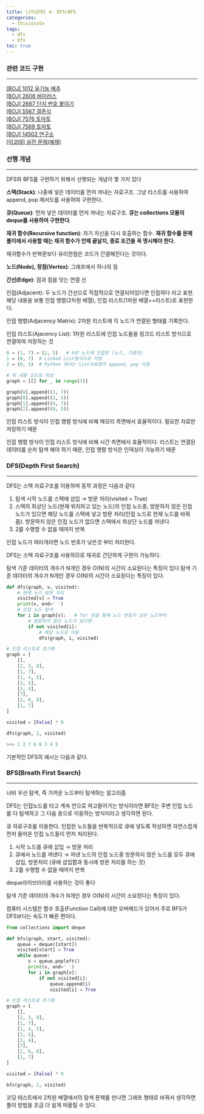 ```yaml
---
title: \[이코테] 4. DFS/BFS
categories: 
  - thisiscote
tags: 
  - dfs
  - bfs
toc: true
---
```


### 관련 코드 구현

---

[[BOJ] 1012 유기농 배추](http://akgop.github.io/boj/BOJ1012/)<br>
[[BOJ] 2606 바이러스](http://akgop.github.io/boj/BOJ2606/)<br>
[[BOJ] 2667 단지 번호 붙이기](http://akgop.github.io/boj/BOJ2667/)<br>
[[BOJ] 5567 결혼식](http://akgop.github.io/boj/BOJ5567/)<br>
[[BOJ] 7576 토마토](http://akgop.github.io/boj/BOJ7576/)<br>
[[BOJ] 7569 토마토](http://akgop.github.io/boj/BOJ7569/)<br>
[[BOJ] 14502 연구소](http://akgop.github.io/boj/BOJ14502/)<br>
[[이코테] 실전 문제(예제)](http://akgop.github.io/thisiscote/thisiscote_41/)


### 선행 개념

---

DFS와 BFS를 구현하기 위해서 선행되는 개념이 몇 가지 있다

**스택(Stack)**: 나중에 넣은 데이터를 먼저 꺼내는 자료구조. 그냥 리스트를 사용하여 append, pop 메서드를 사용하여 구현한다.

**큐(Queue)**: 먼저 넣은 데이터를 먼저 꺼내는 자료구조. **큐는 collections 모듈의 deque를 사용하여 구현한다.**

**재귀 함수(Recursive function)**: 자기 자신을 다시 호출하는 함수. **재귀 함수를 문제 풀이에서 사용할 때는 재귀 함수가 언제 끝날지, 종료 조건을 꼭 명시해야 한다.**

재귀함수가 반복문보다 유리한점은 코드가 간결해진다는 것이다.

**노드(Node), 정점(Vertex)**: 그래프에서 하나의 점

**간선(Edge)**: 점과 점을 잇는 연결 선

인접(Adjacent): 두 노드가 간선으로 직접적으로 연결되어있다면 인접하다 라고 표현. 해당 내용을 보통 인접 행렬(2차원 배열), 인접 리스트(1차원 배열==리스트)로 표현한다.

인접 행렬(Adjacency Matrix): 2차원 리스트에 각 노드가 연결된 형태를 기록한다.

인접 리스트(Ajacency List): 1차원 리스트에 인접 노드들을 링크드 리스트 방식으로 연결하여 저장하는 것

```python
0 → (1, 7) → (2, 5)   # 0번 노드에 인접한 (노드, 가중치)
1 → (0, 7)  # Linked List형식으로 저장
2 → (0, 5)  # Python 에서는 list자료형의 append, pop 이용

# 위 내용 코드로 작성
graph = [[] for _ in range(3)]

graph[0].append((1, 7))
graph[0].append((2, 5))
graph[1].append((0, 7))
graph[2].append((0, 5))
```

인접 리스트 방식이 인접 행렬 방식에 비해 메모리 측면에서 효율적이다. 필요한 자료만 저장하기 때문

인접 행렬 방식이 인접 리스트 방식에 비해 시간 측면에서 효율적이다. 리스트는 연결된 데이터를 순차 탐색 해야 하기 때문, 인접 행렬 방식은 인덱싱이 가능하기 때문

### DFS(Depth First Search)

---

DFS는 스택 자료구조를 이용하며 동작 과정은 다음과 같다

1. 탐색 시작 노드를 스택에 삽입 → 방문 처리(visited = True)
2. 스택의 최상단 노드(현재 위치하고 있는 노드)의 인접 노드중, 방문하지 않은 인접 노드가 있으면 해당 노드를 스택에 넣고 방문 처리(인접 노드로 현재 노드를 바꿔줌). 
방문하지 않은 인접 노드가 없으면 스택에서 최상단 노드를 꺼낸다
3. 2를 수행할 수 없을 때까지 반복

인접 노드가 여러개라면 노드 번호가 낮은것 부터 처리한다.

DFS는 스택 자료구조를 사용하므로 재귀로 간단하게 구현이 가능하다.

탐색 기준 데이터의 개수가 N개인 경우 O(N)의 시간이 소요된다는 특징이 있다.탐색 기준 데이터의 개수가 N개인 경우 O(N)의 시간이 소요된다는 특징이 있다.

```python
def dfs(graph, v, visited):
    # 현재 노드 방문 처리
    visited[v] = True
    print(v, end=' ')
    # 인접 노드 탐색
    for i in graph[v]:   # for 문을 통해 노드 번호가 낮은 노드부터
        # 방문하지 않은 노드가 있다면
        if not visited[i]:
            # 해당 노드로 이동
            dfs(graph, i, visited)

# 인접 리스트로 초기화
graph = [
    [],
    [2, 3, 8],
    [1, 7],
    [1, 4, 5],
    [3, 5],
    [3, 4],
    [7],
    [2, 6, 8],
    [1, 7]
]

visited = [False] * 9

dfs(graph, 1, visited)

>>> 1 2 7 6 8 3 4 5
```

기본적인 DFS의 예시는 다음과 같다.

### BFS(Breath First Search)

---

너비 우선 탐색, 즉 가까운 노드부터 탐색하는 알고리즘

DFS는 인접노드를 타고 계속 안으로 파고들어가는 방식이라면 BFS는 주변 인접 노드를 다 탐색하고 그 다음 층으로 이동하는 방식이라고 생각하면 된다.

큐 자료구조를 이용한다. 인접한 노드들을 반복적으로 큐에 넣도록 작성하면 자연스럽게 먼저 들어온 인접 노드들이 먼저 처리된다.

1. 시작 노드를 큐에 삽입 → 방문 처리
2. 큐에서 노드를 꺼낸다 → 꺼낸 노드의 인접 노드중 방문하지 않은 노드를 모두 큐에 삽입, 방문처리 (큐에 삽입함과 동시에 방문 처리를 하는 것)
3. 2를 수행할 수 없을 때까지 반복

deque라이브러리를 사용하는 것이 좋다

탐색 기준 데이터의 개수가 N개인 경우 O(N)의 시간이 소요된다는 특징이 있다.

컴퓨터 시스템은 함수 호출(Function Call)에 대한 오버헤드가 있어서 주로 BFS가 DFS보다는 속도가 빠른 편이다.

```python
from collections import deque

def bfs(graph, start, visited):
    queue = deque([start])
    visited[start] = True
    while queue:
        v = queue.popleft()
        print(v, end=' ')
        for i in graph[v]:
            if not visited[i]:
                queue.append(i)
                visited[i] = True

# 인접 리스트로 초기화
graph = [
    [],
    [2, 3, 8],
    [1, 7],
    [1, 4, 5],
    [3, 5],
    [3, 4],
    [7],
    [2, 6, 8],
    [1, 7]
]

visited = [False] * 9

bfs(graph, 1, visited)
```

코딩 테스트에서 2차원 배열에서의 탐색 문제를 만나면 그래프 형태로 바꿔서 생각하면 풀이 방법을 조금 더 쉽게 떠올릴 수 있다.